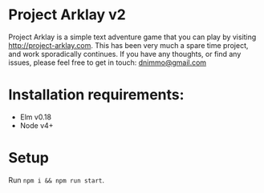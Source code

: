 # Project Arklay v2

Project Arklay is a simple text adventure game that you can play by visiting http://project-arklay.com. This has been very much a spare time project, and work sporadically continues. If you have any thoughts, or find any issues, please feel free to get in touch: dnimmo@gmail.com

# Installation requirements:
+ Elm v0.18
+ Node v4+

# Setup
Run `npm i && npm run start`.
